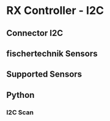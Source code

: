 # RX Controller - I2C

## Connector I2C

## fischertechnik Sensors

## Supported Sensors

## Python
### I2C Scan

